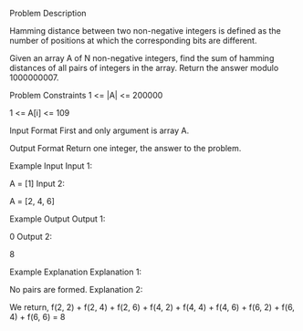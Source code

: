 Problem Description

Hamming distance between two non-negative integers is defined as the number of positions at which the corresponding bits are different.

Given an array A of N non-negative integers, find the sum of hamming distances of all pairs of integers in the array. Return the answer modulo 1000000007.



Problem Constraints
1 <= |A| <= 200000

1 <= A[i] <= 109



Input Format
First and only argument is array A.



Output Format
Return one integer, the answer to the problem.



Example Input
Input 1:

 A = [1]
Input 2:

 A = [2, 4, 6]


Example Output
Output 1:

 0
Output 2:

 8


Example Explanation
Explanation 1:

 No pairs are formed.
Explanation 2:

 We return, f(2, 2) + f(2, 4) + f(2, 6) + f(4, 2) + f(4, 4) + f(4, 6) + f(6, 2) + f(6, 4) + f(6, 6) = 8

